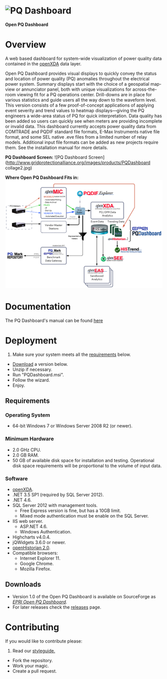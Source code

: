 # ![PQ Dashboard](http://www.gridprotectionalliance.org/images/products/PQDashboard.png)

**Open PQ Dashboard**

# Overview
A web based dashboard for system-wide visualization of power quality data contained in the [openXDA](https://github.com/GridProtectionAlliance/openXDA) data layer.

Open PQ Dashboard provides visual displays to quickly convey the status and location of power quality (PQ) anomalies throughout the electrical power system. Summary displays start with the choice of a geospatial map-view or annunciator panel, both with unique visualizations for across-the-room viewing fit for a PQ operations center. Drill-downs are in place for various statistics and guide users all the way down to the waveform level. This version consists of a few proof-of-concept applications of applying event severity and trend values to heatmap displays—giving the PQ engineers a wide-area status of PQ for quick interpretation. Data quality has been added so users can quickly see when meters are providing incomplete or invalid data. This dashboard currently accepts power quality data from COMTRADE and PQDIF standard file formats, E-Max Instruments native file format, and some SEL native .eve files from a limited number of relay models. Additional input file formats can be added as new projects require them. See the installation manual for more details.

**PQ Dashboard Screen:**
![PQ Dashboard Screen](http://www.gridprotectionalliance.org/images/products/PQDashboard collage2.jpg)

**Where Open PQ Dashboard Fits in:**
![Where it fits in](https://raw.githubusercontent.com/GridProtectionAlliance/PQDashboard/master/readme%20files/where%20it%20fits%20in.png)

# Documentation

The PQ Dashboard's manual can be found [here](https://github.com/GridProtectionAlliance/PQDashboard/blob/master/Open%20PQ%20Dashboard%20v1.0%20Manual.pdf)

# Deployment

1. Make sure your system meets all the [requirements](#requirements) below.
* [Download](#downloads) a version below.
* Unzip if necessary.
* Run "PQDashboard.msi".
* Follow the wizard.
* Enjoy.

## Requirements
### Operating System
* 64-bit Windows 7 or Windows Server 2008 R2 (or newer).

### Minimum Hardware
* 2.0 GHz CPU.
* 2.0 GB RAM.
* 50 GB of available disk space for installation and testing. Operational disk space requirements will be proportional to the volume of input data.

### Software
* [openXDA](https://github.com/GridProtectionAlliance/openXDA).
* .NET 3.5 SP1 (required by SQL Server 2012).
* .NET 4.6.
* SQL Server 2012 with management tools.
  * Free Express version is fine, but has a 10GB limit.
  * Mixed mode authentication must be enable on the SQL Server.
* IIS web server.
  * ASP.NET 4.6.
  * Windows Authentication.
* Highcharts v4.0.4.
* jQWidgets 3.6.0 or newer.
* [openHistorian 2.0](https://github.com/GridProtectionAlliance/openHistorian).
* Compatible browsers:
  * Internet Explorer 11.
  * Google Chrome.
  * Mozilla Firefox.

## Downloads
* Version 1.0 of the Open PQ Dashboard is available on SourceForge as [*EPRI Open PQ Dashboard*](https://sourceforge.net/projects/epriopenpqdashboard/).
* For later releases check the [releases](https://github.com/GridProtectionAlliance/PQDashboard/releases) page.

# Contributing
If you would like to contribute please:

1. Read our [styleguide.](https://www.gridprotectionalliance.org/docs/GPA_Coding_Guidelines_2011_03.pdf)
* Fork the repository.
* Work your magic.
* Create a pull request.
